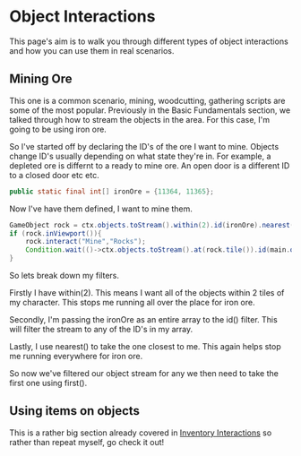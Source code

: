 # Object Interactions

This page's aim is to walk you through different types of object interactions and how you can use them in real scenarios.

## Mining Ore

This one is a common scenario, mining, woodcutting, gathering scripts are some of the most popular.
Previously in the Basic Fundamentals section, we talked through how to stream the objects in the area. For this case, I'm going to be using iron ore.

So I've started off by declaring the ID's of the ore I want to mine. Objects change ID's usually depending on what state they're in. For example, a depleted ore is differnt to a ready to mine ore.
An open door is a different ID to a closed door etc etc.
```java
public static final int[] ironOre = {11364, 11365};
```
Now I've have them defined, I want to mine them.

```java
GameObject rock = ctx.objects.toStream().within(2).id(ironOre).nearest().first();
if (rock.inViewport()){
	rock.interact("Mine","Rocks");
	Condition.wait(()->ctx.objects.toStream().at(rock.tile()).id(main.oreIDs).isEmpty(),150,50);
}
```
So lets break down my filters.

Firstly I have within(2). This means I want all of the objects within 2 tiles of my character. This stops me running all over the place for iron ore.

Secondly, I'm passing the ironOre as an entire array to the id() filter. This will filter the stream to any of the ID's in my array.

Lastly, I use nearest() to take the one closest to me. This again helps stop me running everywhere for iron ore.

So now we've filtered our object stream for any we then need to take the first one using first().


## Using items on objects

This is a rather big section already covered in [Inventory Interactions](/Fundamentals_In_Practice/InventoryInteractions) so rather than repeat myself, go check it out!